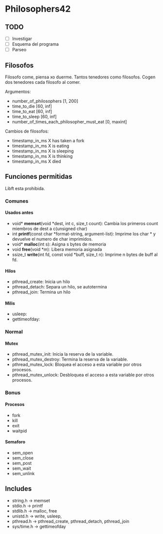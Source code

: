 # Philosophers42

## TODO

- [ ] Investigar
- [ ] Esquema del programa
- [ ] Parseo

## Filosofos

Filosofo come, piensa xo duerme.
Tantos tenedores como filosofos.
Cogen dos tenedores cada filosofo al comer.

Argumentos: 
- number_of_philosophers [1, 200]
- time_to_die [60, inf]
- time_to_eat [60, inf]
- time_to_sleep [60, inf]
- number_of_times_each_philosopher_must_eat [0, maxint]

Cambios de filosofos:
- timestamp_in_ms X has taken a fork
- timestamp_in_ms X is eating
- timestamp_in_ms X is sleeping
- timestamp_in_ms X is thinking
- timestamp_in_ms X died

## Funciones permitidas

Libft esta prohibida.

### Comunes
#### Usados antes
- void* **memset**(void *dest, int c, size_t count): Cambia los primeros count miembros de dest a c(unsigned char)
- int **printf**(const char *format-string, argument-list): Imprime los char * y devuelve el numero de char imprimidos.
- void* **malloc**(int s): Asigna s bytes de memoria
- void **free**(void *m): Libera memoria asignada
- ssize_t **write**(int fd, const void *buff, size_t n): Imprime n bytes de buff al fd.
#### Hilos
- pthread_create: Inicia un hilo
- pthread_detach: Separa un hilo, se autotermina 
- pthread_join: Termina un hilo
#### Milis
- usleep: 
- gettimeofday: 

### Normal
#### Mutex
- pthread_mutex_init: Inicia la reserva de la variable.
- pthread_mutex_destroy: Termina la reserva de la variable.
- pthread_mutex_lock: Bloquea el acceso a esta variable por otros procesos.
- pthread_mutex_unlock: Desbloquea el acceso a esta variable por otros procesos.

### Bonus
#### Procesos
- fork
- kill
- exit
- waitpid
#### Semaforo
- sem_open
- sem_close
- sem_post
- sem_wait
- sem_unlink

## Includes

- string.h -> memset
- stdio.h -> printf
- stdlib.h -> malloc, free
- unistd.h -> write, usleep, 
- pthread.h -> pthread_create, pthread_detach, pthread_join
- sys/time.h -> gettimeofday
